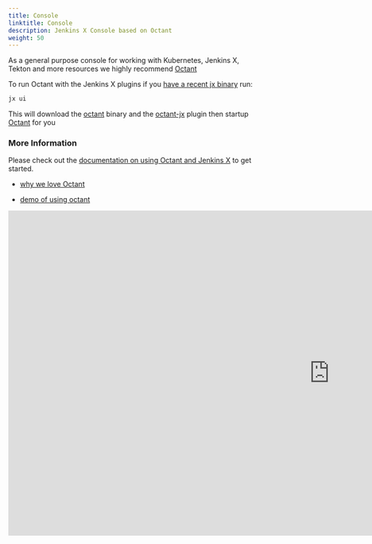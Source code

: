 ```yaml
---
title: Console
linktitle: Console
description: Jenkins X Console based on Octant 
weight: 50
---
```


As a general purpose console for working with Kubernetes, Jenkins X, Tekton and more resources we highly recommend [Octant](https://octant.dev/)

To run Octant with the Jenkins X plugins if you [have a recent jx binary](/docs/v3/guides/upgrade/#cli) run:

```bash 
jx ui
```

This will download the [octant](https://octant.dev/) binary and the [octant-jx](https://github.com/jenkins-x/octant-jx) plugin then startup  [Octant](https://octant.dev/) for you

### More Information

Please check out the [documentation on using Octant and Jenkins X](/docs/reference/components/ui/) to get started.

* [why we love Octant](/blog/2020/08/06/octant-jx/) 

* [demo of using octant](/blog/2020/08/06/octant-jx/#demo)

 <iframe width="1292" height="654" src="https://www.youtube.com/embed/2LCPHi0BnUg" frameborder="0" allow="accelerometer; autoplay; encrypted-media; gyroscope; picture-in-picture" allowfullscreen></iframe>
